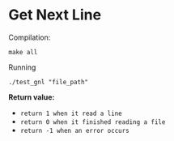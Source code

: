# Get Next Line

Compilation:

 `make all`

Running

`./test_gnl "file_path"`

**Return value:**
* `return 1 when it read a line`
* `return 0 when it finished reading a file`
* `return -1 when an error occurs`
